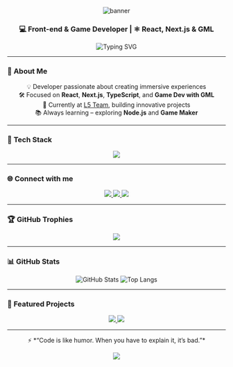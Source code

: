 <p align="center">
  <img src="https://capsule-render.vercel.app/api?type=waving&color=6366F1&height=200&section=header&text=Lucas%20%C3%81lvares&fontSize=50&fontColor=ffffff" alt="banner"/>
</p>

<h3 align="center">💻 Front-end & Game Developer | ⚛️ React, Next.js & GML</h3>

<p align="center">
  <img src="https://readme-typing-svg.herokuapp.com?font=Fira+Code&size=22&pause=1000&color=00F7FF&center=true&vCenter=true&width=500&lines=Creating+with+code+%26+creativity;Front-end+Developer;Game+Developer;React+%7C+Next.js+%7C+TypeScript;Always+learning+new+techs" alt="Typing SVG" />
</p>

---

### 🧩 **About Me**

<div align="center">
  
💡 Developer passionate about creating immersive experiences  
🛠️ Focused on **React**, **Next.js**, **TypeScript**, and **Game Dev with GML**  
🎯 Currently at [L5 Team](https://github.com/L5-Team), building innovative projects  
📚 Always learning – exploring **Node.js** and **Game Maker**  

</div>

---

### 🚀 **Tech Stack**

<p align="center">
  <img src="https://skillicons.dev/icons?i=js,ts,html,css,react,nextjs,redux,tailwind,bootstrap,sass,nodejs,vite,git,figma&perline=9" />
</p>

---

### 🌐 **Connect with me**

<p align="center">
  <a href="https://github.com/LucasAlvaresA" target="_blank">
    <img src="https://img.shields.io/badge/GitHub-181717?style=for-the-badge&logo=github&logoColor=white" />
  </a>
  <a href="https://www.linkedin.com/in/lucas-alvaress/" target="_blank">
    <img src="https://img.shields.io/badge/LinkedIn-0A66C2?style=for-the-badge&logo=linkedin&logoColor=white" />
  </a>
  <a href="https://stackoverflow.com/users/14068530/lucas-alvares" target="_blank">
    <img src="https://img.shields.io/badge/Stack_Overflow-F58025?style=for-the-badge&logo=stack-overflow&logoColor=white" />
  </a>
</p>

---

### 🏆 **GitHub Trophies**

<p align="center">
  <img src="https://github-profile-trophy.vercel.app/?username=LucasAlvaresA&theme=discord&no-frame=true&no-bg=true&margin-w=4" />
</p>

---

### 📊 **GitHub Stats**

<p align="center">
  <img src="https://github-readme-stats.vercel.app/api?username=LucasAlvaresA&show_icons=true&theme=tokyonight&hide_border=true&count_private=true" alt="GitHub Stats" />
  <img src="https://github-readme-stats.vercel.app/api/top-langs/?username=LucasAlvaresA&layout=compact&theme=tokyonight&hide_border=true" alt="Top Langs" />
</p>

---

### 🚀 **Featured Projects**

<p align="center">
  <a href="https://github.com/LucasAlvaresA/zelda-kaboom">
    <img src="https://github-readme-stats.vercel.app/api/pin/?username=LucasAlvaresA&repo=zelda-kaboom&theme=tokyonight&hide_border=true" />
  </a>
  <a href="https://github.com/LucasAlvaresA/next-delivery">
    <img src="https://github-readme-stats.vercel.app/api/pin/?username=LucasAlvaresA&repo=next-delivery&theme=tokyonight&hide_border=true" />
  </a>
</p>

---

<p align="center">⚡ *“Code is like humor. When you have to explain it, it’s bad.”*</p>

<p align="center">
  <img src="https://capsule-render.vercel.app/api?type=waving&color=6366F1&height=100&section=footer"/>
</p>
